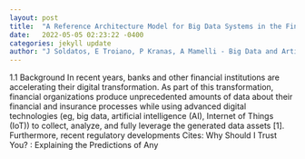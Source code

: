 ```yaml
---
layout: post
title:  "A Reference Architecture Model for Big Data Systems in the Finance Sector"
date:   2022-05-05 02:23:22 -0400
categories: jekyll update
author: "J Soldatos, E Troiano, P Kranas, A Mamelli - Big Data and Artificial Intelligence in Digital"
---
```

1.1 Background In recent years, banks and other financial institutions are accelerating their digital transformation. As part of this transformation, financial organizations produce unprecedented amounts of data about their financial and insurance processes while using advanced digital technologies (eg, big data, artificial intelligence (AI), Internet of Things (IoT)) to collect, analyze, and fully leverage the generated data assets [1]. Furthermore, recent regulatory developments Cites:   Why Should I Trust You? : Explaining the Predictions of Any